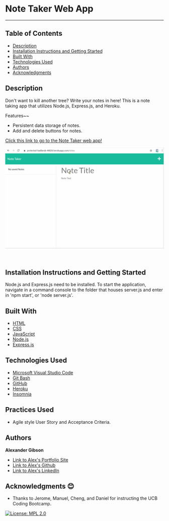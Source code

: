 # Note Taker Web App
  -----------------

## Table of Contents
  - [Description](#Description)
  - [Installation Instructions and Getting Started](#Installation)
  - [Built With](#Built)
  - [Technologies Used](#Technologies)
  - [Authors](#Authors)
  - [Acknowledgments](#Acknowledgments)


## Description
Don't want to kill another tree? Write your notes in here! This is a note taking app that utilizes Node.js, Express.js, and Heroku.

Features~~
* Persistent data storage of notes.
* Add and delete buttons for notes.

[Click this link to go to the Note Taker web app!](https://protected-badlands-46826.herokuapp.com/)

![Demo of the Note Taker web app](./images/note-taker-demo.gif)

 <br />


## Installation Instructions and Getting Started
Node.js and Express.js need to be installed. To start the application, navigate in a command console to the folder that houses server.js and enter in 'npm start', or 'node server.js'.


## Built With
* [HTML](https://developer.mozilla.org/en-US/docs/Web/HTML)
* [CSS](https://developer.mozilla.org/en-US/docs/Web/CSS)
* [JavaScript](https://developer.mozilla.org/en-US/docs/Web/JavaScript)
* [Node.js](https://nodejs.org/en/)
* [Express.js](https://expressjs.com/)


## Technologies Used
* [Microsoft Visual Studio Code](https://code.visualstudio.com/)
* [Git Bash](https://git-scm.com/downloads)
* [GitHub](https://github.com/)
* [Heroku](https://www.heroku.com/)
* [Insomnia](https://insomnia.rest/)


## Practices Used
* Agile style User Story and Acceptance Criteria.


## Authors
**Alexander Gibson** 

- [Link to Alex's Portfolio Site](https://argibson02.github.io/Professional-Portfolio-React/)
- [Link to Alex's Github](https://github.com/argibson02)
- [Link to Alex's LinkedIn](https://www.linkedin.com/in/alexander-r-gibson/)


## Acknowledgments 😊
- Thanks to Jerome, Manuel, Cheng, and Daniel for instructing the UCB Coding Bootcamp.


[![License: MPL 2.0](https://img.shields.io/badge/License-MPL%202.0-brightgreen.svg)](https://opensource.org/licenses/MPL-2.0)
